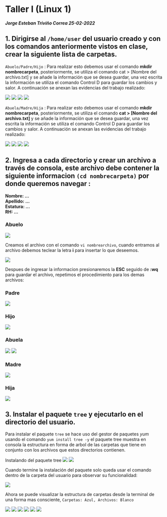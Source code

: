 # Taller I (Linux 1)

<b>_Jorge Esteban Triviño Correa 25-02-2022_</b>

## 1. Dirigirse al `/home/user` del usuario creado y con los comandos anteriormente vistos en clase, crear la siguiente lista de carpetas.

`Abuelo/Padre/Hijo` : Para realizar esto debemos usar el comando <b>mkdir nombrecarpeta</b>, posteriormente, se utiliza el comando cat > [Nombre del archivo.txt] y se añade la información que se desea guardar, una vez escrita la información se utiliza el comando Control D para guardar los cambios y salor. A continuación se anexan las evidencias del trabajo realizado: 

<img src="./Resources/1.png"/>
<img src="./Resources/2.png"/>
<img src="./Resources/3.png"/>
<img src="./Resources/4.png"/>

`Abuela/Madre/Hija` :  Para realizar esto debemos usar el comando <b>mkdir nombrecarpeta</b>, posteriormente, se utiliza el comando <strong> cat > [Nombre del archivo.txt] </strong> y se añade la información que se desea guardar, una vez escrita la información se utiliza el comando Control D para guardar los cambios y salor. A continuación se anexan las evidencias del trabajo realizado: 

<img src="./Resources/5.png"/>
<img src="./Resources/6.png"/>
<img src="./Resources/7.png"/>
<img src="./Resources/8.png"/>

## 2. Ingresa a cada directorio y crear un archivo a través de consola, este archivo debe contener la siguiente informacion `(cd nombrecarpeta)` por donde queremos navegar :
<b>Nombre: ...</b></br>
<b>Apellido: ...</b></br>
<b>Estatura: ...</b></br>
<b>RH: ...</b></br>

### Abuelo
<img src="./Resources/9.png"/>

Creamos el archivo con el comando `vi nombrearchivo`, cuando entramos al archivo debemos teclear la letra <b>i</b> para insertar lo que deseemos.

<img src="./Resources/10.png"/>


Despues de ingresar la informacion presionaremos la <b>ESC</b> seguido de <b>:wq</b> para guardar el archivo, repetimos el procedimiento para los demas archivos:

### Padre

<img src="./img/11.png"/>

### Hijo

<img src="./img/12.png"/>

### Abuela

<img src="./img/13.png"/>
<img src="./img/14.png"/>

### Madre

<img src="./img/15.png"/>

### Hija

<img src="./img/16.png"/>

## 3. Instalar el paquete `tree` y ejecutarlo en el directorio del usuario.

Para instalar el paquete `tree` se hace uso del gestor de paquetes _yum_ usando el comando `yum install tree -y` el paquete tree muestra en consola la estructura en forma de arbol de las carpetas que tiene en conjunto con los archivos que estos directorios contienen.

Instalando del paquete tree
<img src="./img/17.png"/>
<img src="./img/18.png"/>


Cuando termine la instalación del paquete solo queda usar el comando dentro de la carpeta del usuario para observar su funcionalidad:

<img src="./img/19.png"/>

Ahora se puede visualizar la estructura de carpetas desde la terminal de una forma mas consciente, `Carpetas: Azul, Archivos: Blanco`

<img src="./img/20.png"/>
<img src="./img/21.png"/>
<img src="./img/22.png"/>
<img src="./img/23.png"/>
<img src="./img/24.png"/>
<img src="./img/25.png"/>
